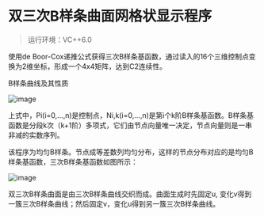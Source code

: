 # 双三次B样条曲面网格状显示程序
> 运行环境：VC++6.0

 使用de Boor-Cox递推公式获得三次B样条基函数，通过读入的16个三维控制点变换为2维坐标，形成一个4x4矩阵，达到C2连续性。

B样条曲线及其性质

![image](https://user-images.githubusercontent.com/61911969/175793674-5ebbd098-c5bb-486e-b0d2-e2e55af80b43.png)

上式中，Pi(i=0,…,n)是控制点，Ni,k(i=0,…,n)是第i个k阶B样条基函数。B样条基函数是分段k次（k+1阶）多项式，它们由节点向量唯一决定，节点向量则是一串非减的实数序列。

该程序为均匀B样条。节点成等差数列均匀分布，这样的节点分布对应的是均匀B样条基函数，三次B样条基函数如图所示：

![image](https://user-images.githubusercontent.com/61911969/175793795-1289f873-7c3c-460b-b8c6-d4ffcfa728fb.png)


双三次B样条曲面是由三次B样条曲线交织而成。曲面生成时先固定u, 变化v得到一簇三次B样条曲线；然后固定v，变化u得到另一簇三次B样条曲线。
